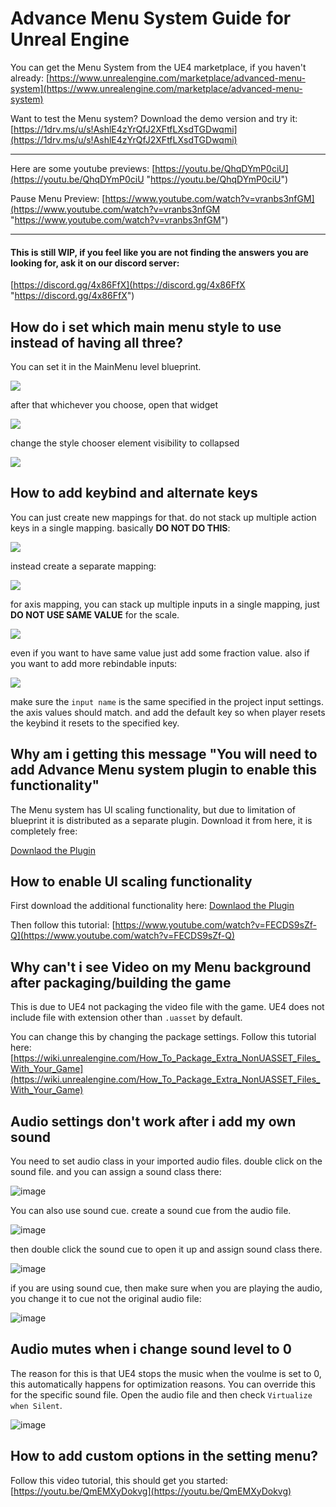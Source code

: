 
# Advance Menu System Guide for Unreal Engine
You can get the Menu System from the UE4 marketplace, if you haven't already: 
[https://www.unrealengine.com/marketplace/advanced-menu-system](https://www.unrealengine.com/marketplace/advanced-menu-system)

Want to test the Menu system? Download the demo version and try it:
[https://1drv.ms/u/s!AshlE4zYrQfJ2XFtfLXsdTGDwqmi](https://1drv.ms/u/s!AshlE4zYrQfJ2XFtfLXsdTGDwqmi)


------------



Here are some youtube previews:
[https://youtu.be/QhqDYmP0ciU](https://youtu.be/QhqDYmP0ciU "https://youtu.be/QhqDYmP0ciU")

Pause Menu Preview: [https://www.youtube.com/watch?v=vranbs3nfGM](https://www.youtube.com/watch?v=vranbs3nfGM "https://www.youtube.com/watch?v=vranbs3nfGM")

------------


#### This is still WIP, if you feel like you are not finding the answers you are looking for, ask it on our discord server:
[https://discord.gg/4x86FfX](https://discord.gg/4x86FfX "https://discord.gg/4x86FfX")

## How do i set which main menu style to use instead of having all three?
You can set it in the MainMenu level blueprint.

![](https://cdn.discordapp.com/attachments/442452324988747776/503240880887693314/unknown.png)

after that whichever you choose, open that widget

![](https://cdn.discordapp.com/attachments/442452324988747776/503241097376563226/unknown.png)

change the style chooser element visibility to collapsed

![](https://cdn.discordapp.com/attachments/442452324988747776/503241342655266827/unknown.png)



## How to add keybind and alternate keys
You can just create new mappings for that. do not stack up multiple action keys in a single mapping.
basically **DO NOT DO THIS**:

![](https://cdn.discordapp.com/attachments/442452324988747776/494176222994104330/unknown.png)

instead create a separate mapping:

![](https://cdn.discordapp.com/attachments/442452324988747776/494176383518507010/unknown.png)

for axis mapping, you can stack up multiple inputs in a single mapping, just **DO NOT USE SAME VALUE** for the scale.

![](https://cdn.discordapp.com/attachments/442452324988747776/494176864944914432/unknown.png)

even if you want to have same value just add some fraction value.
also if you want to add more rebindable inputs:

![](https://cdn.discordapp.com/attachments/442452324988747776/494177595282292754/unknown.png)

make sure the `input name` is the same specified in the project input settings.
the axis values should match.
and add the default key so when player resets the keybind it resets to the specified key.


## Why am i getting this message "You will need to add Advance Menu system plugin to enable this functionality"
The Menu system has UI scaling functionality, but due to limitation of blueprint it is distributed as a separate plugin. Download it from here, it is completely free:

[Downlaod the Plugin](https://gum.co/nspP)

## How to enable UI scaling functionality
First download the additional functionality here: [Downlaod the Plugin](https://gum.co/nspP)

Then follow this tutorial: [https://www.youtube.com/watch?v=FECDS9sZf-Q](https://www.youtube.com/watch?v=FECDS9sZf-Q)


## Why can't i see Video on my Menu background after packaging/building the game
This is due to UE4 not packaging the video file with the game. UE4 does not include file with extension other than `.uasset` by default.

You can change this by changing the package settings. Follow this tutorial here:
[https://wiki.unrealengine.com/How_To_Package_Extra_NonUASSET_Files_With_Your_Game](https://wiki.unrealengine.com/How_To_Package_Extra_NonUASSET_Files_With_Your_Game)

## Audio settings don't work after i add my own sound
You need to set audio class in your imported audio files. double click on the sound file. and you can assign a sound class there:

![image](https://cdn.discordapp.com/attachments/442450806760013826/493417445558845440/unknown.png)


You can also use sound cue. create a sound cue from the audio file.

![image](https://cdn.discordapp.com/attachments/442450806760013826/493417839668232192/unknown.png)

then double click the sound cue to open it up and assign sound class there.

![image](https://cdn.discordapp.com/attachments/442450806760013826/493418115355377674/unknown.png)

if you are using sound cue, then make sure when you are playing the audio, you change it to cue not the original audio file:

![image](https://cdn.discordapp.com/attachments/442450806760013826/493418468318904332/unknown.png)

## Audio mutes when i change sound level to 0
The reason for this is that UE4 stops the music when the voulme is set to 0, this automatically happens for optimization reasons. You can override this for the specific sound file. Open the audio file and then check `Virtualize when Silent`.

![image](https://cdn.discordapp.com/attachments/442452324988747776/505501832932753408/unknown.png)

## How to add custom options in the setting menu?
Follow this video tutorial, this should get you started:
[https://youtu.be/QmEMXyDokvg](https://youtu.be/QmEMXyDokvg)
